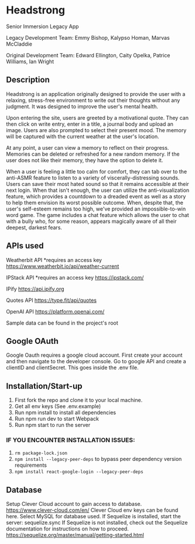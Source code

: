 # Headstrong

Senior Immersion Legacy App

Legacy Development Team: Emmy Bishop, Kalypso Homan, Marvas McCladdie

Original Development Team: Edward Ellington, Caity Opelka, Patrice Williams, Ian Wright

## Description

Headstrong is an application originally designed to provide the user with a relaxing, stress-free environment to write out their thoughts without any judgment. It was designed to improve the user's mental health.

Upon entering the site, users are greeted by a motivational quote. They can then click on write entry, enter in a title, a journal body and upload an image. Users are also prompted to select their present mood. The memory will be captured with the current weather at the user's location.

At any point, a user can view a memory to reflect on their progress. Memories can be deleted or refreshed for a new random memory. If the user does not like their memory, they have the option to delete it.

When a user is feeling a little too calm for comfort, they can tab over to the anti-ASMR feature to listen to a variety of viscerally-distressing sounds. Users can save their most hated sound so that it remains accessible at their next login. When that isn't enough, the user can utilize the anti-visualization feature, which provides a countdown to a dreaded event as well as a story to help them envision its worst possible outcome. When, despite that, the user's self-esteem remains too high, we've provided an impossible-to-win word game. The game includes a chat feature which allows the user to chat with a bully who, for some reason, appears magically aware of all their deepest, darkest fears.

## APIs used

Weatherbit API
\*requires an access key
https://www.weatherbit.io/api/weather-current

IPStack API
\*requires an access key
https://ipstack.com/

IPify
https://api.ipify.org

Quotes API
https://type.fit/api/quotes

OpenAI API
https://platform.openai.com/

Sample data can be found in the project's root

## Google OAuth

Google Oauth requires a google cloud account. First create your account and then navigate to the developer console. Go to google API and create a clientID and clientSecret. This goes inside the .env file.

## Installation/Start-up

1. First fork the repo and clone it to your local machine.
2. Get all env keys (See .env.example)
3. Run npm install to install all dependencies
4. Run npm run dev to start Webpack
5. Run npm start to run the server

### IF YOU ENCOUNTER INSTALLATION ISSUES:
1. `rm package-lock.json`
2. `npm install --legacy-peer-deps` to bypass peer dependency version requirements
3. `npm install react-google-login --legacy-peer-deps`

## Database

Setup Clever Cloud account to gain access to database.
https://www.clever-cloud.com/en/
Clever Cloud env keys can be found here. Select MySQL for database used.
If Sequelize is installed, start the server:
sequelize.sync
If Sequelize is not installed, check out the Sequelize documentation for instructions on how to proceed.
https://sequelize.org/master/manual/getting-started.html
